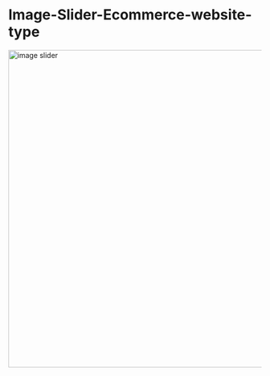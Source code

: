 # Image-Slider-Ecommerce-website-type
<img width="631" alt="image slider" src="https://github.com/AmreshKumar18/Image-Slider-Ecommerce-website-type/assets/96064040/905c37b7-ec6e-4b7a-ab77-0d74739c6d0b">
